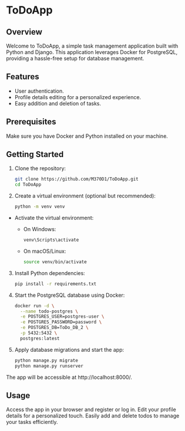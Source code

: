 # ToDoApp

## Overview

Welcome to ToDoApp, a simple task management application built with Python and Django. This application leverages Docker for PostgreSQL, providing a hassle-free setup for database management.

## Features

- User authentication.
- Profile details editing for a personalized experience.
- Easy addition and deletion of tasks.

## Prerequisites

Make sure you have Docker and Python installed on your machine.

## Getting Started

1. Clone the repository:

   ```bash
   git clone https://github.com/M370D1/ToDoApp.git
   cd ToDoApp

2. Create a virtual environment (optional but recommended):
   ```bash
   python -m venv venv
   
 - Activate the virtual environment:

   - On Windows:
     ```bash
     venv\Scripts\activate
     
   - On macOS/Linux:
     ```bash
     source venv/bin/activate
   
3. Install Python dependencies:
   ```bash
   pip install -r requirements.txt
   
4. Start the PostgreSQL database using Docker:
   ```bash
   docker run -d \
     --name todo-postgres \
     -e POSTGRES_USER=postgres-user \
     -e POSTGRES_PASSWORD=password \
     -e POSTGRES_DB=ToDo_DB_2 \
     -p 5432:5432 \
     postgres:latest

5. Apply database migrations and start the app:
   ```bash
   python manage.py migrate
   python manage.py runserver

  The app will be accessible at http://localhost:8000/.

## Usage

Access the app in your browser and register or log in.
Edit your profile details for a personalized touch.
Easily add and delete todos to manage your tasks efficiently.

